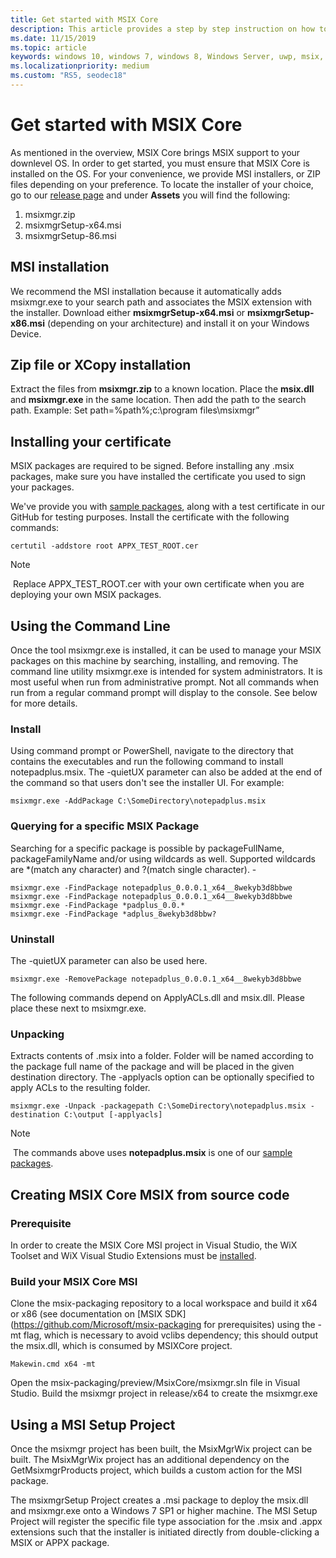 ```yaml
---
title: Get started with MSIX Core
description: This article provides a step by step instruction on how to leverage the MSIX Core bootstrapper, which creates an application using ClickOnce that will allow your users to just download a setup.exe and install their MSIX app through the MSIX Core Installer.
ms.date: 11/15/2019
ms.topic: article
keywords: windows 10, windows 7, windows 8, Windows Server, uwp, msix, msixcore, 1709, 1703, 1607, 1511, 1507
ms.localizationpriority: medium
ms.custom: "RS5, seodec18"
---
```


# Get started with MSIX Core
As mentioned in the overview, MSIX Core brings MSIX support to your downlevel OS. In order to get started, you must ensure that MSIX Core is installed on the OS.
For your convenience, we provide MSI installers, or ZIP files depending on your preference. To locate the installer of your choice, go to our [release page](https://github.com/microsoft/msix-packaging/releases) and under **Assets** you will find the following:

1. msixmgr.zip
2. msixmgrSetup-x64.msi
3. msixmgrSetup-86.msi

## MSI installation 
We recommend the MSI installation because it automatically adds msixmgr.exe to your search path and associates the MSIX extension with the installer.
Download either **msixmgrSetup-x64.msi** or **msixmgrSetup-x86.msi** (depending on your architecture) and install it on your Windows Device. 

## Zip file or XCopy installation
Extract the files from **msixmgr.zip** to a known location. Place the **msix.dll** and **msixmgr.exe** in the same location. Then add the path to the search path. 
Example: Set path=%path%;c:\program files\msixmgr”

## Installing your certificate
MSIX packages are required to be signed. Before installing any .msix packages, make sure you have installed the certificate you used to sign your packages. 

We've provide you with [sample packages](https://github.com/microsoft/msix-packaging/tree/master/MsixCore/Tests), along with a test certificate in our GitHub for testing purposes. Install the certificate with the following commands: 
```
certutil -addstore root APPX_TEST_ROOT.cer
```

> [!NOTE]
> Replace APPX_TEST_ROOT.cer with your own certificate when you are deploying your own MSIX packages. 

## Using the Command Line
Once the tool msixmgr.exe is installed, it can be used to manage your MSIX packages on this machine by searching, installing, and removing. The command line utility msixmgr.exe is intended for system administrators. It is most useful when run from administrative prompt. Not all commands when run from a regular command prompt will display to the console. See below for more details.

### Install
Using command prompt or PowerShell, navigate to the directory that contains the executables and run the following command to install notepadplus.msix. The -quietUX parameter can also be added at the end of the command so that users don't see the installer UI. For example: 
```
msixmgr.exe -AddPackage C:\SomeDirectory\notepadplus.msix
```
### Querying for a specific MSIX Package
Searching for a specific package is possible by packageFullName, packageFamilyName and/or using wildcards as well. Supported wildcards are *(match any character) and ?(match single character). -
```
msixmgr.exe -FindPackage notepadplus_0.0.0.1_x64__8wekyb3d8bbwe
msixmgr.exe -FindPackage notepadplus_0.0.0.1_x64__8wekyb3d8bbwe
msixmgr.exe -FindPackage *padplus_0.0.*
msixmgr.exe -FindPackage *adplus_8wekyb3d8bbw?
```
### Uninstall
The -quietUX parameter can also be used here.
```
msixmgr.exe -RemovePackage notepadplus_0.0.0.1_x64__8wekyb3d8bbwe
```

The following commands depend on ApplyACLs.dll and msix.dll. Please place these next to msixmgr.exe.

### Unpacking
Extracts contents of .msix into a folder. Folder will be named according to the package full name of the package and will be placed in the given destination directory. The -applyacls option can be optionally specified to apply ACLs to the resulting folder.
```
msixmgr.exe -Unpack -packagepath C:\SomeDirectory\notepadplus.msix -destination C:\output [-applyacls]
```

> [!NOTE]
> The commands above uses **notepadplus.msix** is one of our [sample packages](https://github.com/microsoft/msix-packaging/tree/master/MsixCore/Tests).

## Creating MSIX Core MSIX from source code
### Prerequisite
In order to create the MSIX Core MSI project in Visual Studio, the WiX Toolset and WiX Visual Studio Extensions must be [installed](https://wixtoolset.org/releases/). 

### Build your MSIX Core MSI 
Clone the msix-packaging repository to a local workspace and build it x64 or x86 (see documentation on [MSIX SDK](https://github.com/Microsoft/msix-packaging for prerequisites) using the -mt flag, which is necessary to avoid vclibs dependency; this should output the msix.dll, which is consumed by MSIXCore project.

```
Makewin.cmd x64 -mt
```
Open the msix-packaging/preview/MsixCore/msixmgr.sln file in Visual Studio. Build the msixmgr project in release/x64 to create the msixmgr.exe

## Using a MSI Setup Project
Once the msixmgr project has been built, the MsixMgrWix project can be built. The MsixMgrWix project has an additional dependency on the GetMsixmgrProducts project, which builds a custom action for the MSI package.

The msixmgrSetup Project creates a .msi package to deploy the msix.dll and msixmgr.exe onto a Windows 7 SP1 or higher machine. The MSI Setup Project will register the specific file type association for the .msix and .appx extensions such that the installer is initiated directly from double-clicking a MSIX or APPX package.


